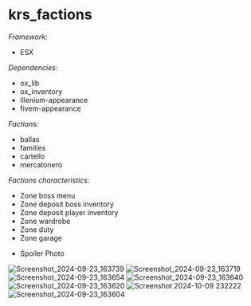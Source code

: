 # krs_factions

*Framework:*
- ESX

*Dependencies:*
- ox_lib
- ox_inventory
- illenium-appearance
- fivem-appearance

*Factions:*
- ballas
- families
- cartello
- mercatonero

*Factions characteristics:*
- Zone boss menu
- Zone deposit boss inventory
- Zone deposit player inventory
- Zone wardrobe
- Zone duty
- Zone garage

* Spoiler Photo

![Screenshot_2024-09-23_163739](https://github.com/user-attachments/assets/40969026-d586-4de8-bfab-947604f28267)
![Screenshot_2024-09-23_163719](https://github.com/user-attachments/assets/5151a518-6fa0-454d-838b-cbdd07608238)
![Screenshot_2024-09-23_163654](https://github.com/user-attachments/assets/90f7d365-fb25-463f-81fe-5f6451d7bcaf)
![Screenshot_2024-09-23_163640](https://github.com/user-attachments/assets/fb0f57f4-45f4-4380-8ad2-fa65256b5a60)
![Screenshot_2024-09-23_163620](https://github.com/user-attachments/assets/7fd76474-59e8-4832-94f4-f03bf13c145c)
![Screenshot 2024-10-09 232222](https://github.com/user-attachments/assets/e68623b9-f088-4bad-bf95-824525c0d56e)
![Screenshot_2024-09-23_163604](https://github.com/user-attachments/assets/6f766862-f5a7-4035-871e-b98ade511c15)
